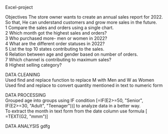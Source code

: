 Excel-project

Objectives
The store owner wants to create an annual sales report for 2022. So that, He can understand customers and grow more sales in the future.  
1 Compare the sales and orders using a single chart.  
2 Which month got the highest sales and orders?  
3 Who purchased more- men or women in 2022?  
4 What are the different order statuses in 2022?  
5 List the top 10 states contributing to the sales.  
6 Relation between age and gender based on number of orders.  
7 Which channel is contributing to maximum sales?  
8 Highest selling category?   

DATA CLEANING  
Used find and replace function to replace M with Men and W as Women  
Used find and replace to convert quantity mentioned in text to numeric form  

DATA PROCESSING  
Grouped age into groups using IF condition [=IF(E2>=50, "Senior", IF(E2>=30, "Adult", "Teenager"))] to analyze data in a better way.  
To extract the month in text form from the date column use formula [ =TEXT(G2, "mmm")]  

DATA ANALYSIS 
gdfg





